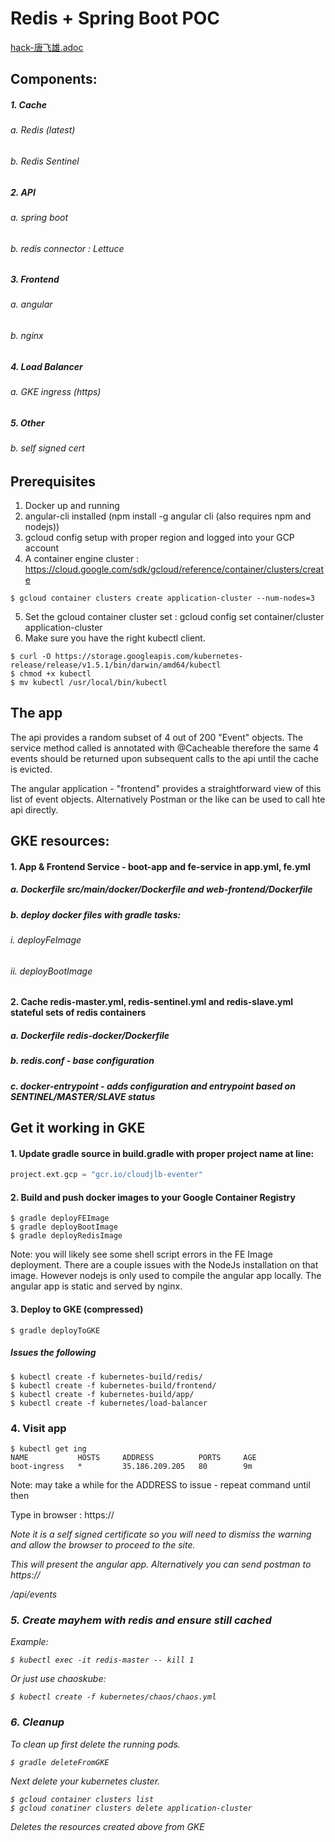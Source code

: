 # Redis + Spring Boot POC

[hack-唐飞雄.adoc](./hack-唐飞雄.adoc)

## Components:
##### 1. Cache
######  a. Redis (latest)
######  b. Redis Sentinel
##### 2. API
###### a. spring boot
###### b. redis connector : Lettuce
##### 3. Frontend
###### a. angular
###### b. nginx
##### 4. Load Balancer
###### a. GKE ingress (https)
##### 5. Other
###### b. self signed cert

## Prerequisites
1.  Docker up and running
2.  angular-cli installed (npm install -g angular cli (also requires npm and nodejs))
3.  gcloud config setup with proper region and logged into your GCP account
4.  A container engine cluster : https://cloud.google.com/sdk/gcloud/reference/container/clusters/create
```
$ gcloud container clusters create application-cluster --num-nodes=3
```
5.  Set the gcloud container cluster set : gcloud config set container/cluster application-cluster
6.  Make sure you have the right kubectl client.
```
$ curl -O https://storage.googleapis.com/kubernetes-release/release/v1.5.1/bin/darwin/amd64/kubectl
$ chmod +x kubectl
$ mv kubectl /usr/local/bin/kubectl
```
## The app

The api provides a random subset of 4 out of 200 "Event" objects.
The service method called is annotated with @Cacheable therefore the same 4 events should be returned
upon subsequent calls to the api until the cache is evicted.

The angular application - "frontend" provides a straightforward view of this list of event objects.  Alternatively Postman or the like can be
used to call hte api directly.

## GKE resources:
#### 1. App & Frontend Service - boot-app and fe-service in app.yml, fe.yml
##### a. Dockerfile src/main/docker/Dockerfile and web-frontend/Dockerfile
##### b. deploy docker files with gradle tasks:
###### i. deployFeImage
###### ii. deployBootImage
#### 2. Cache redis-master.yml, redis-sentinel.yml and redis-slave.yml stateful sets of redis containers
##### a. Dockerfile redis-docker/Dockerfile
##### b. redis.conf - base configuration
##### c. docker-entrypoint - adds configuration and entrypoint based on SENTINEL/MASTER/SLAVE status

## Get it working in GKE

#### 1. Update gradle source in build.gradle with proper project name at line:
```groovy
project.ext.gcp = "gcr.io/cloudjlb-eventer"
```

#### 2. Build and push docker images to your Google Container Registry
```
$ gradle deployFEImage
$ gradle deployBootImage
$ gradle deployRedisImage
```
Note: you will likely see some shell script errors in the FE Image deployment.  There are a couple issues with the NodeJs installation on that image.
However nodejs is only used to compile the angular app locally.  The angular app is static and served by nginx.

#### 3. Deploy to GKE (compressed)

```
$ gradle deployToGKE
```

##### Issues the following
```
$ kubectl create -f kubernetes-build/redis/
$ kubectl create -f kubernetes-build/frontend/
$ kubectl create -f kubernetes-build/app/
$ kubectl create -f kubernetes/load-balancer
```
### 4. Visit app

```
$ kubectl get ing
NAME           HOSTS     ADDRESS          PORTS     AGE
boot-ingress   *         35.186.209.205   80        9m
```
Note: may take a while for the ADDRESS to issue - repeat command until then

Type in browser : https://<ADDRESS above>
Note it is a self signed certificate so you will need to dismiss the warning and allow the browser to proceed to the site.

This will present the angular app.  Alternatively you can send postman to
https://<ADDRESS above>/api/events

### 5. Create mayhem with redis and ensure still cached
Example:
```
$ kubectl exec -it redis-master -- kill 1
```
Or just use chaoskube:

```
$ kubectl create -f kubernetes/chaos/chaos.yml
```

### 6.  Cleanup
To clean up first delete the running pods.

```
$ gradle deleteFromGKE
```
Next delete your kubernetes cluster.
```
$ gcloud container clusters list
$ gcloud conatiner clusters delete application-cluster
```
Deletes the resources created above from GKE